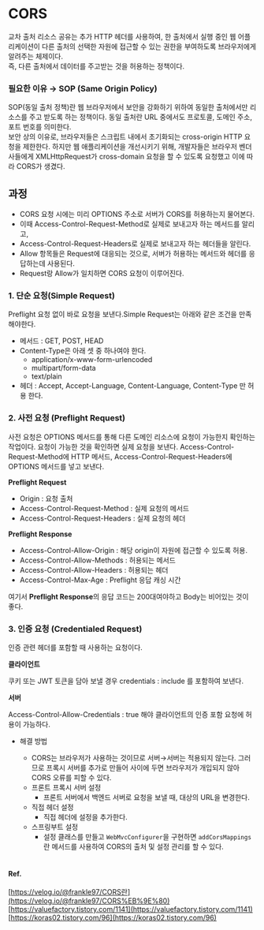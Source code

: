 # CORS

교차 출처 리소스 공유는 추가 HTTP 헤더를 사용하여, 한 출처에서 실행 중인 웹 어플리케이션이 다른 출처의 선택한 자원에 접근할 수 있는 권한을 부여하도록 브라우저에게 알려주는 체제이다.
<br>즉, 다른 출처에서 데이터를 주고받는 것을 허용하는 정책이다.

### 필요한 이유 → **SOP (Same Origin Policy)**

SOP(동일 출처 정책)란 웹 브라우저에서 보안을 강화하기 위하여 동일한 출처에서만 리소스를 주고 받도록 하는 정책이다. 동일 출처란 URL 중에서도 프로토콜, 도메인 주소, 포트 번호를 의미한다.
<br>
보안 상의 이유로, 브라우저들은 스크립트 내에서 초기화되는 cross-origin HTTP 요청을 제한한다. 하지만 웹 애플리케이션을 개선시키기 위해, 개발자들은 브라우저 벤더사들에게 XMLHttpRequest가 cross-domain 요청을 할 수 있도록 요청했고 이에 따라 CORS가 생겼다.

## 과정
- CORS 요청 시에는 미리 OPTIONS 주소로 서버가 CORS를 허용하는지 물어본다.
- 이때 Access-Control-Request-Method로 실제로 보내고자 하는 메서드를 알리고,
- Access-Control-Request-Headers로 실제로 보내고자 하는 헤더들을 알린다.
- Allow 항목들은 Request에 대응되는 것으로, 서버가 허용하는 메서드와 헤더를 응답하는데 사용된다.
- Request랑 Allow가 일치하면 CORS 요청이 이루어진다.

### 1. 단순 요청(Simple Request)

Preflight 요청 없이 바로 요청을 보낸다.Simple Request는 아래와 같은 조건을 만족해야한다.

- 메서드 : GET, POST, HEAD
- Content-Type은 아래 셋 중 하나여야 한다.
    - application/x-www-form-urlencoded
    - multipart/form-data
    - text/plain
- 헤더 : Accept, Accept-Language, Content-Language, Content-Type 만 허용 한다.

### 2. 사전 요청 (Preflight Request)

사전 요청은 OPTIONS 메서드를 통해 다른 도메인 리소스에 요청이 가능한지 확인하는 작업이다. 요청이 가능한 것을 확인하면 실제 요청을 보낸다. Access-Control-Request-Method에 HTTP 메서드, Access-Control-Request-Headers에 OPTIONS 메서드를 넣고 보낸다.

**Preflight Request**

- Origin : 요청 출처
- Access-Control-Request-Method : 실제 요청의 메서드
- Access-Control-Request-Headers : 실제 요청의 헤더

**Preflight Response**

- Access-Control-Allow-Origin : 해당 origin이 자원에 접근할 수 있도록 허용.
- Access-Control-Allow-Methods : 허용되는 메서드
- Access-Control-Allow-Headers : 허용되는 헤더
- Access-Control-Max-Age : Preflight 응답 캐싱 시간

여기서 **Preflight Response**의 응답 코드는 200대여야하고 Body는 비어있는 것이 좋다.

### 3. 인증 요청 (Credentialed Request)

인증 관련 헤더를 포함할 때 사용하는 요청이다.

**클라이언트**

쿠키 또는 JWT 토큰을 담아 보낼 경우 credentials : include 를 포함하여 보낸다.

**서버**

Access-Control-Allow-Credentials : true 해야 클라이언트의 인증 포함 요청에 허용이 가능하다.

- 해결 방법
    - CORS는 브라우저가 사용하는 것이므로 서버→서버는 적용되지 않는다. 그러므로 프록시 서버를 추가로 만들어 사이에 두면 브라우저가 개입되지 않아 CORS 오류를 피할 수 있다.
    - 프론트 프록시 서버 설정
        - 프론트 서버에서 백엔드 서버로 요청을 보낼 때, 대상의 URL을 변경한다.
    - 직접 헤더 설정
        - 직접 헤더에 설정을 추가한다.
    - 스프링부트 설정
        - 설정 클래스를 만들고 `WebMvcConfigurer`을 구현하면 `addCorsMappings`란 메서드를 사용하여 CORS의 출처 및 설정 관리를 할 수 있다.
    
   <br>
   
#### Ref.
[https://velog.io/@frankle97/CORS란](https://velog.io/@frankle97/CORS%EB%9E%80)<br>
[https://valuefactory.tistory.com/1141](https://valuefactory.tistory.com/1141)<br>
[https://koras02.tistory.com/96](https://koras02.tistory.com/96)<br>
